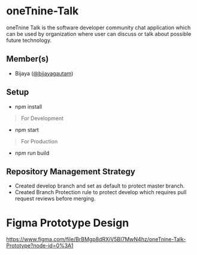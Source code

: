 # oneTnine-Talk
oneTnine Talk is the software developer community chat application which can be used by organization where user can discuss or talk about possible future technology.

## Member(s)
- Bijaya ([@bijayagautam](http://github.com/bijayagautam))

## Setup
- npm install

>For Development
- npm start

>For Production
- npm run build

## Repository Management Strategy
- Created develop branch and set as default to protect master branch.
- Created Branch Protection rule to protect develop which requires pull request reviews before merging.

# Figma Prototype Design
https://www.figma.com/file/BrBMgp8dRXiV5BI7MwN4hz/oneTnine-Talk-Prototype?node-id=0%3A1

